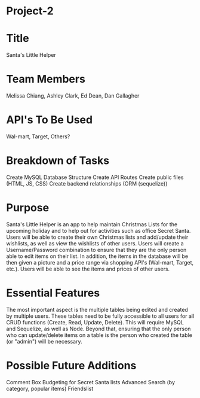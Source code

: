 # Project-2

# Title

Santa's Little Helper

# Team Members

Melissa Chiang, Ashley Clark, Ed Dean, Dan Gallagher

# API's To Be Used

Wal-mart, Target, Others?

# Breakdown of Tasks

Create MySQL Database Structure
Create API Routes
Create public files (HTML, JS, CSS)
Create backend relationships (ORM (sequelize))

# Purpose

Santa's Little Helper is an app to help maintain Christmas Lists for the upcoming holiday and to help out for activities such as office Secret Santa.  Users will be able to create their own Christmas lists and add/update their wishlists, as well as view the wishlists of other users.  Users will create a Username/Password combination to ensure that they are the only person able to edit items on their list.  In addition, the items in the database will be then given a picture and a price range via shopping API's (Wal-mart, Target, etc.).  Users will be able to see the items and prices of other users.

# Essential Features

The most important aspect is the multiple tables being edited and created by multiple users.  These tables need to be fully accessible to all users for all CRUD functions (Create, Read, Update, Delete).  This will require MySQL and Sequelize, as well as Node.  Beyond that, ensuring that the only person who can update/delete items on a table is the person who created the table (or "admin") will be necessary.

# Possible Future Additions

Comment Box
Budgeting for Secret Santa lists
Advanced Search (by category, popular items)
Friendslist

